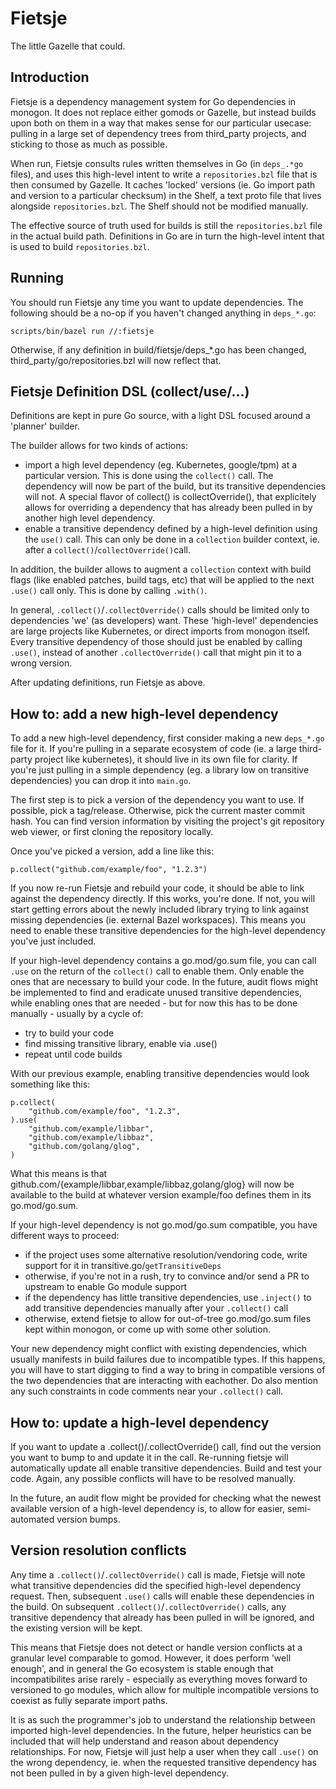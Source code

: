 Fietsje
=======

The little Gazelle that could.

Introduction
------------

Fietsje is a dependency management system for Go dependencies in monogon. It
does not replace either gomods or Gazelle, but instead builds upon both on them
in a way that makes sense for our particular usecase: pulling in a large set of
dependency trees from third\_party projects, and sticking to those as much as
possible.

When run, Fietsje consults rules written themselves in Go (in `deps_.*go`
files), and uses this high-level intent to write a `repositories.bzl` file
that is then consumed by Gazelle. It caches 'locked' versions (ie. Go import
path and version to a particular checksum) in the Shelf, a text proto file
that lives alongside `repositories.bzl`. The Shelf should not be modified
manually.

The effective source of truth used for builds is still the `repositories.bzl`
file in the actual build path. Definitions in Go are in turn the high-level
intent that is used to build `repositories.bzl`.

Running
-------

You should run Fietsje any time you want to update dependencies. The following
should be a no-op if you haven't changed anything in `deps_*.go`:

    scripts/bin/bazel run //:fietsje

Otherwise, if any definition in build/fietsje/deps_*.go has been changed,
third_party/go/repositories.bzl will now reflect that.

Fietsje Definition DSL (collect/use/...)
----------------------------------------

Definitions are kept in pure Go source, with a light DSL focused around a
'planner' builder.

The builder allows for two kinds of actions:
 - import a high level dependency (eg. Kubernetes, google/tpm) at a particular
   version. This is done using the `collect()` call. The dependency will now
   be part of the build, but its transitive dependencies will not. A special
   flavor of collect() is collectOverride(), that explicitely allows for
   overriding a dependency that has already been pulled in by another high
   level dependency.
 - enable a transitive dependency defined by a high-level definition using the `use()`
   call. This can only be done in a `collection` builder context, ie. after a
   `collect()`/`collectOverride()`call.
   
In addition, the builder allows to augment a `collection` context with build flags
(like enabled patches, build tags, etc) that will be applied to the next `.use()`
call only. This is done by calling `.with()`.

In general, `.collect()`/`.collectOverride()` calls should be limited only to
dependencies 'we' (as developers) want. These 'high-level' dependencies are
large projects like Kubernetes, or direct imports from monogon itself. Every
transitive dependency of those should just be enabled by calling `.use()`,
instead of another `.collectOverride()` call that might pin it to a wrong
version.

After updating definitions, run Fietsje as above.

How to: add a new high-level dependency
---------------------------------------

To add a new high-level dependency, first consider making a new `deps_*.go`
file for it. If you're pulling in a separate ecosystem of code (ie. a large
third-party project like kubernetes), it should live in its own file for
clarity. If you're just pulling in a simple dependency (eg. a library low on
transitive dependencies) you can drop it into `main.go`.

The first step is to pick a version of the dependency you want to use. If
possible, pick a tag/release. Otherwise, pick the current master commit hash.
You can find version information by visiting the project's git repository web
viewer, or first cloning the repository locally.

Once you've picked a version, add a line like this:

    p.collect("github.com/example/foo", "1.2.3")

If you now re-run Fietsje and rebuild your code, it should be able to link
against the dependency directly. If this works, you're done. If not, you will
start getting errors about the newly included library trying to link against
missing dependencies (ie. external Bazel workspaces). This means you need to
enable these transitive dependencies for the high-level dependency you've just
included.

If your high-level dependency contains a go.mod/go.sum file, you can call
`.use` on the return of the `collect()` call to enable them. Only enable the
ones that are necessary to build your code. In the future, audit flows might be
implemented to find and eradicate unused transitive dependencies, while enabling
ones that are needed - but for now this has to be done manually - usually by a
cycle of:

 - try to build your code
 - find missing transitive library, enable via .use()
 - repeat until code builds

With our previous example, enabling transitive dependencies would look something
like this:

    p.collect(
        "github.com/example/foo", "1.2.3",
    ).use(
        "github.com/example/libbar",
        "github.com/example/libbaz",
        "github.com/golang/glog",
    )

What this means is that github.com/{example/libbar,example/libbaz,golang/glog}
will now be available to the build at whatever version example/foo defines them
in its go.mod/go.sum.

If your high-level dependency is not go.mod/go.sum compatible, you have
different ways to proceed:

 - if the project uses some alternative resolution/vendoring code, write
   support for it in transitive.go/`getTransitiveDeps`
 - otherwise, if you're not in a rush, try to convince and/or send a PR to
   upstream to enable Go module support
 - if the dependency has little transitive dependencies, use `.inject()` to
   add transitive dependencies manually after your `.collect()` call
 - otherwise, extend fietsje to allow for out-of-tree go.mod/go.sum files kept
   within monogon, or come up with some other solution.

Your new dependency might conflict with existing dependencies, which usually
manifests in build failures due to incompatible types. If this happens, you
will have to start digging to find a way to bring in compatible versions of
the two dependencies that are interacting with eachother. Do also mention any
such constraints in code comments near your `.collect()` call.

How to: update a high-level dependency
--------------------------------------

If you want to update a .collect()/.collectOverride() call, find out the
version you want to bump to and update it in the call. Re-running fietsje
will automatically update all enable transitive dependencies. Build and test
your code. Again, any possible conflicts will have to be resolved manually.

In the future, an audit flow might be provided for checking what the newest
available version of a high-level dependency is, to allow for easier,
semi-automated version bumps.

Version resolution conflicts
----------------------------

Any time a `.collect()`/`.collectOverride()` call is made, Fietsje will note
what transitive dependencies did the specified high-level dependency request.
Then, subsequent `.use()` calls will enable these dependencies in the build. On
subsequent `.collect()`/`.collectOverride()` calls, any transitive dependency
that already has been pulled in will be ignored, and the existing version will
be kept.

This means that Fietsje does not detect or handle version conflicts at a granular
level comparable to gomod. However, it does perform 'well enough', and in general
the Go ecosystem is stable enough that incompatibilites arise rarely - especially as
everything moves forward to versioned to go modules, which allow for multiple
incompatible versions to coexist as fully separate import paths.

It is as such the programmer's job to understand the relationship between imported
high-level dependencies. In the future, helper heuristics can be included that will
help understand and reason about dependency relationships. For now, Fietsje will just
help a user when they call `.use()` on the wrong dependency, ie. when the requested
transitive dependency has not been pulled in by a given high-level dependency.

